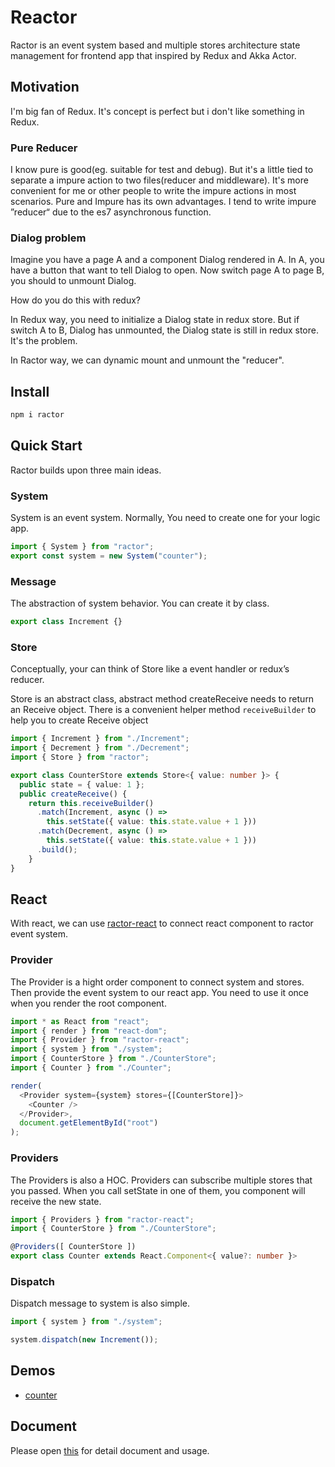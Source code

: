 # Reactor

Ractor is an event system based and multiple stores architecture state management for frontend app that inspired by Redux and Akka Actor.

## Motivation

I'm big fan of Redux. It's concept is perfect but i don't like something in Redux.

### Pure Reducer

I know pure is good(eg. suitable for test and debug). But it's a little tied to separate a impure action to two files(reducer and middleware). It's more convenient for me or other people to write the impure actions in most scenarios. Pure and Impure has its own advantages. I tend to write impure ”reducer“ due to the es7 asynchronous function.

### Dialog problem

Imagine you have a page A and a component Dialog rendered in A. In A, you have a button that want to tell Dialog to open. Now switch page A to page B, you should to unmount Dialog.

How do you do this with redux?

In Redux way, you need to initialize a Dialog state in redux store. But if switch A to B, Dialog has unmounted, the Dialog state is still in redux store. It's the problem.

In Ractor way, we can dynamic mount and unmount the "reducer".

## Install

```sh
npm i ractor
```

## Quick Start

Ractor builds upon three main ideas.

### System

System is an event system. Normally, You need to create one for your logic app.

```ts
import { System } from "ractor";
export const system = new System("counter");
```

### Message

The abstraction of system behavior. You can create it by class.

```ts
export class Increment {}
```

### Store

Conceptually, your can think of Store like a event handler or redux’s reducer.

Store is an abstract class, abstract method createReceive needs to return an Receive object. There is a convenient helper method `receiveBuilder` to help you to create Receive object

```ts
import { Increment } from "./Increment";
import { Decrement } from "./Decrement";
import { Store } from "ractor";

export class CounterStore extends Store<{ value: number }> {
  public state = { value: 1 };
  public createReceive() {
    return this.receiveBuilder()
      .match(Increment, async () =>
        this.setState({ value: this.state.value + 1 }))
      .match(Decrement, async () =>
        this.setState({ value: this.state.value + 1 }))
      .build();
    }
}
```

## React

With react, we can use [ractor-react](https://github.com/huangbinjie/ractor-react) to connect react component to ractor event system.

### Provider

The Provider is a hight order component to connect system and stores. Then provide the event system to our react app. You need to use it once when you render the root component.

```ts
import * as React from "react";
import { render } from "react-dom";
import { Provider } from "ractor-react";
import { system } from "./system";
import { CounterStore } from "./CounterStore";
import { Counter } from "./Counter";

render(
  <Provider system={system} stores={[CounterStore]}>
    <Counter />
  </Provider>,
  document.getElementById("root")
);
```

### Providers

The Providers is also a HOC. Providers can subscribe multiple stores that you passed. When you call setState in one of them, you component will receive the new state.

```ts
import { Providers } from "ractor-react";
import { CounterStore } from "./CounterStore";

@Providers([ CounterStore ])
export class Counter extends React.Component<{ value?: number }>
```

### Dispatch

Dispatch message to system is also simple.

```ts
import { system } from "./system";

system.dispatch(new Increment());
```

## Demos

+ [counter](https://codesandbox.io/s/olr841rqvz)

## Document

Please open [this](https://corol.gitbooks.io/ractor/content/) for detail document and usage.
